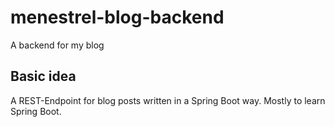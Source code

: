 # menestrel-blog-backend
A backend for my blog

## Basic idea
A REST-Endpoint for blog posts written in a Spring Boot way. Mostly to learn Spring Boot.
